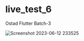 # live_test_6
Ostad Flutter Batch-3

![Screenshot 2023-06-12 233525](https://github.com/faruk-ict-iu/live_test_6/assets/88420174/e2df5347-1e74-4bcc-bc26-124890bf4f90)
